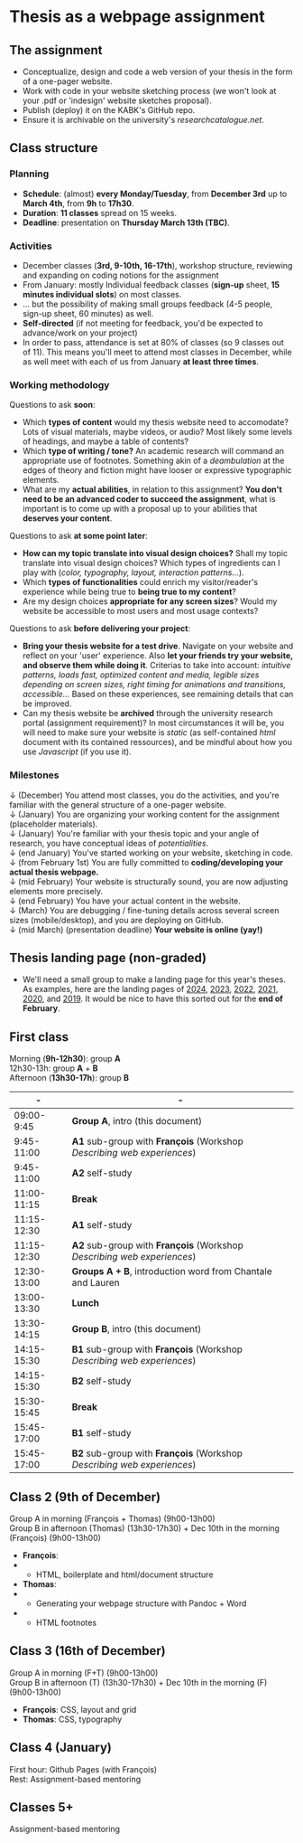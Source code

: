 # Thesis as a webpage assignment

## The assignment

- Conceptualize, design and code a web version of your thesis in the form of a one-pager website.
- Work with code in your website sketching process (we won't look at your .pdf or 'indesign' website sketches proposal).
- Publish (deploy) it on the KABK's GitHub repo.
- Ensure it is archivable on the university's *researchcatalogue.net*.

## Class structure

### Planning

- **Schedule**: (almost) **every Monday/Tuesday**, from **December 3rd** up to **March 4th**, from **9h** to **17h30**.
- **Duration**: **11 classes** spread on 15 weeks.
- **Deadline**: presentation on **Thursday March 13th (TBC)**.

### Activities

- December classes (**3rd, 9-10th, 16-17th**), workshop structure, reviewing and expanding on coding notions for the assignment
- From January: mostly Individual feedback classes (**sign-up** sheet, **15 minutes individual slots**) on most classes.
- ... but the possibility of making small groups feedback (4-5 people, sign-up sheet, 60 minutes) as well.
- **Self-directed** (if not meeting for feedback, you'd be expected to advance/work on your project)
- In order to pass, attendance is set at 80% of classes (so 9 classes out of 11). This means you'll meet to attend most classes in December, while as well meet with each of us from January **at least three times**.

### Working methodology

Questions to ask **soon**:

- Which **types of content** would my thesis website need to accomodate? Lots of visual materials, maybe videos, or audio? Most likely some levels of headings, and maybe a table of contents?
- Which **type of writing / tone?** An academic research will command an appropriate use of footnotes. Something akin of a *deambulation* at the edges of theory and fiction might have looser or expressive typographic elements.
- What are my **actual abilities**, in relation to this assignment? **You don't need to be an advanced coder to succeed the assignment**, what is important is to come up with a proposal up to your abilities that **deserves your content**.

Questions to ask **at some point later**:

- **How can my topic translate into visual design choices?** Shall my topic translate into visual design choices? Which types of ingredients can I play with (*color, typography, layout, interaction patterns...*).
- Which **types of functionalities** could enrich my visitor/reader's experience while being true to **being true to my content**?
- Are my design choices **appropriate for any screen sizes**? Would my website be accessible to most users and most usage contexts?

Questions to ask **before delivering your project**:

- **Bring your thesis website for a test drive**. Navigate on your website and reflect on your 'user' experience. Also **let your friends try your website, and observe them while doing it**. Criterias to take into account: *intuitive patterns, loads fast, optimized content and media, legible sizes depending on screen sizes, right timing for animations and transitions, accessible...* Based on these experiences, see remaining details that can be improved.
- Can my thesis website be **archived** through the university research portal (assignment requirement)? In most circumstances it will be, you will need to make sure your website is *static* (as self-contained *html* document with its contained ressources), and be mindful about how you use *Javascript* (if you use it).

### Milestones

↓ (December) You attend most classes, you do the activities, and you're familiar with the general structure of a one-pager website. <br>
↓ (January) You are organizing your working content for the assignment (placeholder materials). <br>
↓ (January) You're familiar with your thesis topic and your angle of research, you have conceptual ideas of *potentialities*. <br>
↓ (end January) You've started working on your website, sketching in code. <br>
↓ (from February 1st) You are fully committed to **coding/developing your actual thesis webpage.** <br>
↓ (mid February) Your website is structurally sound, you are now adjusting elements more precisely. <br>
↓ (end February) You have your actual content in the website. <br>
↓ (March) You are debugging / fine-tuning details across several screen sizes (mobile/desktop), and you are deploying on GitHub. <br>
↓ (mid March) (presentation deadline) **Your website is online (yay!)**

## Thesis landing page (non-graded)

- We'll need a small group to make a landing page for this year's theses. As examples, here are the landing pages of [2024](https://kabk.github.io/go-theses-24/), [2023](https://kabk.github.io/go-theses-23/), [2022](https://kabk.github.io/go-theses-22/), [2021](https://kabk.github.io/go-theses-21/), [2020](https://kabk.github.io/go-theses-20/), and [2019](https://kabk.github.io/go-theses-19/). It would be nice to have this sorted out for the **end of February**.

## First class

Morning (**9h-12h30**): group **A** <br>
12h30-13h: group **A** + **B** <br>
Afternoon (**13h30-17h**): group **B** <br>

| - | - |
| -------- | --------------------- |
| 09:00-9:45 | **Group A**, intro (this document)
| 9:45-11:00 | **A1** sub-group with **François** (Workshop *Describing web experiences*) |
| 9:45-11:00 | **A2** self-study |
| 11:00-11:15 | **Break** |
| 11:15-12:30 | **A1** self-study |
| 11:15-12:30 | **A2** sub-group with **François** (Workshop *Describing web experiences*) |
| 12:30-13:00 | **Groups A + B**, introduction word from Chantale and Lauren |
| 13:00-13:30 | **Lunch** |
| 13:30-14:15 | **Group B**, intro (this document)
| 14:15-15:30 | **B1** sub-group with **François** (Workshop *Describing web experiences*) |
| 14:15-15:30 | **B2** self-study |
| 15:30-15:45 | **Break** |
| 15:45-17:00 | **B1** self-study |
| 15:45-17:00 | **B2** sub-group with **François** (Workshop *Describing web experiences*) |


## Class 2 (9th of December)

Group A in morning (François + Thomas) (9h00-13h00) <br>
Group B in afternoon (Thomas) (13h30-17h30) + Dec 10th in the morning (François) (9h00-13h00) <br>

- **François**:
- - HTML, boilerplate and html/document structure
- **Thomas**:
- - Generating your webpage structure with Pandoc + Word
- - HTML footnotes

## Class 3 (16th of December)

Group A in morning (F+T) (9h00-13h00) <br>
Group B in afternoon (T) (13h30-17h30) + Dec 10th in the morning (F) (9h00-13h00) <br>

- **François**: CSS, layout and grid
- **Thomas**: CSS, typography

## Class 4 (January)

First hour: Github Pages (with François) <br>
Rest: Assignment-based mentoring

## Classes 5+

Assignment-based mentoring

